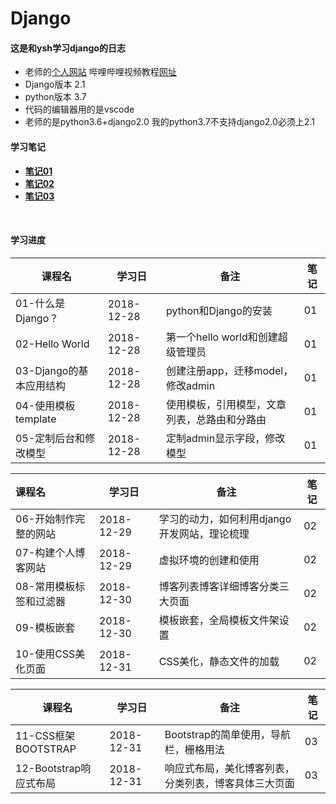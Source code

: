 # Django
#### 这是和ysh学习django的日志

- 老师的[个人网站](http://yshblog.com/)  哔哩哔哩视频教程[网址](https://space.bilibili.com/252028233?spm_id_from=333.788.b_765f7570696e666f.1)
- Django版本 2.1
- python版本 3.7
- 代码的编辑器用的是vscode
- 老师的是python3.6+django2.0 我的python3.7不支持django2.0必须上2.1

#### 学习笔记

- [**笔记01**](./studyreport/week01.md) 
- [**笔记02**](./studyreport/week02.md)
- [**笔记03**](.studyreport/week03.md)

​	

#### 学习进度

| 课程名                  | 学习日     | 备注                                         | 笔记 |
| ----------------------- | ---------- | -------------------------------------------- | ---- |
| 01-什么是Django？       | 2018-12-28 | python和Django的安装                         | 01   |
| 02-Hello World          | 2018-12-28 | 第一个hello world和创建超级管理员            | 01   |
| 03-Django的基本应用结构 | 2018-12-28 | 创建注册app，迁移model，修改admin            | 01   |
| 04-使用模板template     | 2018-12-28 | 使用模板，引用模型，文章列表，总路由和分路由 | 01   |
| 05-定制后台和修改模型   | 2018-12-28 | 定制admin显示字段，修改模型                  | 01   |

| 课程名                  | 学习日     | 备注                                         | 笔记 |
| :---------------------- | ---------- | -------------------------------------------- | ---- |
| 06-开始制作完整的网站   | 2018-12-29 | 学习的动力，如何利用django开发网站，理论梳理 | 02   |
| 07-构建个人博客网站     | 2018-12-29 | 虚拟环境的创建和使用                         | 02   |
| 08-常用模板标签和过滤器 | 2018-12-30 | 博客列表博客详细博客分类三大页面             | 02   |
| 09-模板嵌套             | 2018-12-30 | 模板嵌套，全局模板文件架设置                 | 02   |
| 10-使用CSS美化页面      | 2018-12-31 | CSS美化，静态文件的加载                      | 02   |

| 课程名                 | 学习日     | 备注                                                 | 笔记 |
| ---------------------- | ---------- | ---------------------------------------------------- | ---- |
| 11-CSS框架BOOTSTRAP    | 2018-12-31 | Bootstrap的简单使用，导航栏，栅格用法                | 03   |
| 12-Bootstrap响应式布局 | 2018-12-31 | 响应式布局，美化博客列表，分类列表，博客具体三大页面 | 03   |


